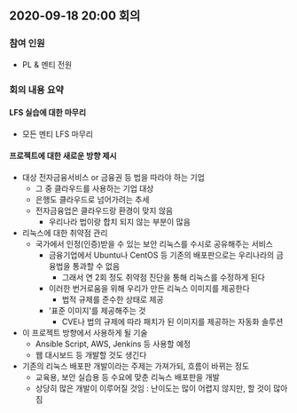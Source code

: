 ## 2020-09-18 20:00 회의
### 참여 인원
- PL & 멘티 전원
### 회의 내용 요약
#### LFS 실습에 대한 마무리
- 모든 멘티 LFS 마무리

#### 프로젝트에 대한 새로운 방향 제시
- 대상 전자금융서비스 or 금융권 등 법을 따라야 하는 기업
  - 그 중 클라우드를 사용하는 기업 대상
  - 은행도 클라우드로 넘어가려는 추세
  - 전자금융업은 클라우드랑 환경이 맞지 않음
    - 우리나라 법이랑 합치 되지 않는 부분이 많음
- 리눅스에 대한 취약점 관리
  - 국가에서 인정(인증)받을 수 있는 보안 리눅스를 수시로 공유해주는 서비스
    - 금융기업에서 Ubuntu나 CentOS 등 기존의 배포판으로는 우리나라의 금융법을 통과할 수 없음
      - 그래서 연 2회 정도 취약점 진단을 통해 리눅스를 수정하게 된다
    - 이러한 번거로움을 위해 우리가 만든 리눅스 이미지를 제공한다
      - 법적 규제를 준수한 상태로 제공
    - '표준 이미지'를 제공해주는 것
      - CVE나 법의 규제에 따라 패치가 된 이미지를 제공하는 자동화 솔루션
- 이 프로젝트 방향에서 사용하게 될 기술
  - Ansible Script, AWS, Jenkins 등 사용할 예정
  - 웹 대시보드 등 개발할 것도 생긴다
- 기존의 리눅스 배포판 개발이라는 주제는 가져가되, 흐름이 바뀌는 정도 
  - 교육용, 보안 실습용 등 수요에 맞춘 리눅스 배포판을 개발
  - 상당히 많은 개발이 이루어질 것임 : 난이도는 많이 어렵지 않지만, 할 것이 많아짐
